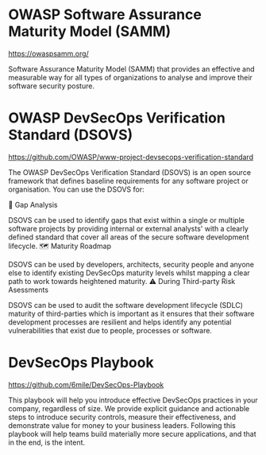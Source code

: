 # OWASP Software Assurance Maturity Model (SAMM)
https://owaspsamm.org/

Software Assurance Maturity Model (SAMM) that provides an effective and measurable way for all types of organizations to analyse and improve their software security posture.

# OWASP DevSecOps Verification Standard (DSOVS)
https://github.com/OWASP/www-project-devsecops-verification-standard

The OWASP DevSecOps Verification Standard (DSOVS) is an open source framework that defines baseline requirements for any software project or organisation. You can use the DSOVS for:

🧐 Gap Analysis

DSOVS can be used to identify gaps that exist within a single or multiple software projects by providing internal or external analysts' with a clearly defined standard that cover all areas of the secure software development lifecycle.
🗺️ Maturity Roadmap

DSOVS can be used by developers, architects, security people and anyone else to identify existing DevSecOps maturity levels whilst mapping a clear path to work towards heightened maturity.
⚠️ During Third-party Risk Asessments

DSOVS can be used to audit the software development lifecycle (SDLC) maturity of third-parties which is important as it ensures that their software development processes are resilient and helps identify any potential vulnerabilities that exist due to people, processes or software.

# DevSecOps Playbook

https://github.com/6mile/DevSecOps-Playbook

This playbook will help you introduce effective DevSecOps practices in your company, regardless of size. We provide explicit guidance and actionable steps to introduce security controls, measure their effectiveness, and demonstrate value for money to your business leaders. Following this playbook will help teams build materially more secure applications, and that in the end, is the intent.